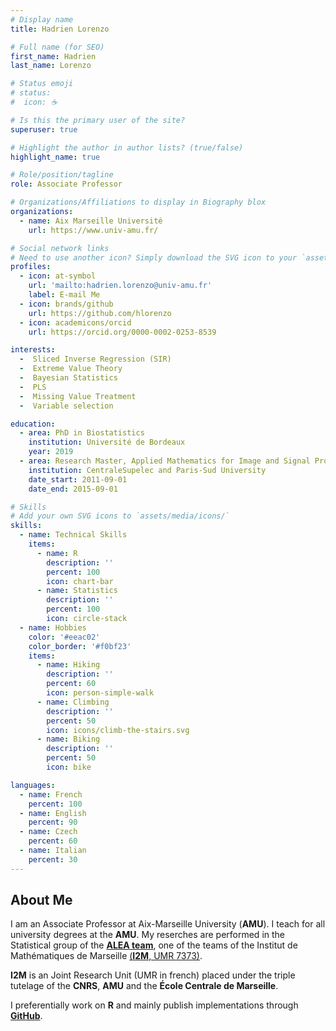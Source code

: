```yaml
---
# Display name
title: Hadrien Lorenzo

# Full name (for SEO)
first_name: Hadrien
last_name: Lorenzo

# Status emoji
# status:
#  icon: ☕️

# Is this the primary user of the site?
superuser: true

# Highlight the author in author lists? (true/false)
highlight_name: true

# Role/position/tagline
role: Associate Professor

# Organizations/Affiliations to display in Biography blox
organizations:
  - name: Aix Marseille Université
    url: https://www.univ-amu.fr/

# Social network links
# Need to use another icon? Simply download the SVG icon to your `assets/media/icons/` folder.
profiles:
  - icon: at-symbol
    url: 'mailto:hadrien.lorenzo@univ-amu.fr'
    label: E-mail Me
  - icon: brands/github
    url: https://github.com/hlorenzo
  - icon: academicons/orcid
    url: https://orcid.org/0000-0002-0253-8539

interests:
  -  Sliced Inverse Regression (SIR)
  -  Extreme Value Theory
  -  Bayesian Statistics
  -  PLS
  -  Missing Value Treatment
  -  Variable selection

education:
  - area: PhD in Biostatistics
    institution: Université de Bordeaux
    year: 2019
  - area: Research Master, Applied Mathematics for Image and Signal Processing
    institution: CentraleSupelec and Paris-Sud University
    date_start: 2011-09-01
    date_end: 2015-09-01

# Skills
# Add your own SVG icons to `assets/media/icons/`
skills:
  - name: Technical Skills
    items:
      - name: R
        description: ''
        percent: 100
        icon: chart-bar
      - name: Statistics
        description: ''
        percent: 100
        icon: circle-stack
  - name: Hobbies
    color: '#eeac02'
    color_border: '#f0bf23'
    items:
      - name: Hiking
        description: ''
        percent: 60
        icon: person-simple-walk
      - name: Climbing
        description: ''
        percent: 50
        icon: icons/climb-the-stairs.svg
      - name: Biking
        description: ''
        percent: 50
        icon: bike

languages:
  - name: French
    percent: 100
  - name: English
    percent: 90
  - name: Czech
    percent: 60
  - name: Italian
    percent: 30
---
```


## About Me

I am an Associate Professor at Aix-Marseille University (**AMU**). I
teach for all university degrees at the **AMU**. My reserches are
performed in the Statistical group of the [**ALEA
team**](https://www.i2m.univ-amu.fr/la-recherche/groupes-scientifiques/groupe-mathematiques-de-laleatoire-alea/equipe-statistique-sta/),
one of the teams of the Institut de Mathématiques de Marseille
[(**I2M**, UMR 7373)](https://www.i2m.univ-amu.fr/en/home/).

**I2M** is an Joint Research Unit (UMR in french) placed under the
triple tutelage of the **CNRS**, **AMU** and the **École Centrale de
Marseille**.

I preferentially work on **R** and mainly publish implementations through [**GitHub**](https://github.com/hlorenzo).